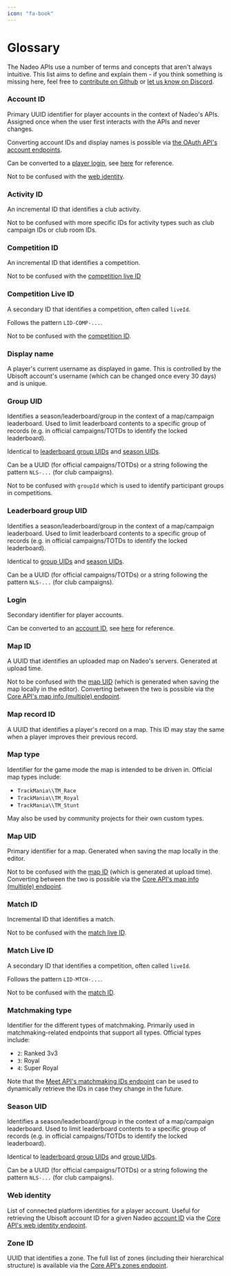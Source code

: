 ```yaml
---
icon: "fa-book"
---
```


# Glossary

The Nadeo APIs use a number of terms and concepts that aren't always intuitive.
This list aims to define and explain them - if you think something is missing here, feel free to [contribute on Github](https://github.com/openplanet-nl/nadeoapi-docs) or [let us know on Discord](https://openplanet.dev/link/discord).

### Account ID

Primary UUID identifier for player accounts in the context of Nadeo's APIs. Assigned once when the user first interacts with the APIs and never changes.

Converting account IDs and display names is possible via [the OAuth API's account endpoints](/oauth/reference/accounts).

Can be converted to a [player login](#login), see [here](https://gist.github.com/codecat/3428050103d4b6dfdf20eaf916b0c434) for reference.

Not to be confused with the [web identity](#web-identity).

### Activity ID

An incremental ID that identifies a club activity.

Not to be confused with more specific IDs for activity types such as club campaign IDs or club room IDs.

### Competition ID

An incremental ID that identifies a competition.

Not to be confused with the [competition live ID](#competition-live-id)

### Competition Live ID

A secondary ID that identifies a competition, often called `liveId`.

Follows the pattern `LID-COMP-...`.

Not to be confused with the [competition ID](#competition-id).

### Display name

A player's current username as displayed in game. This is controlled by the Ubisoft account's username (which can be changed once every 30 days) and is unique.

### Group UID

Identifies a season/leaderboard/group in the context of a map/campaign leaderboard. Used to limit leaderboard contents to a specific group of records (e.g. in official campaigns/TOTDs to identify the locked leaderboard).

Identical to [leaderboard group UIDs](#leaderboard-group-uid) and [season UIDs](#season-uid).

Can be a UUID (for official campaigns/TOTDs) or a string following the pattern `NLS-...` (for club campaigns).

Not to be confused with `groupId` which is used to identify participant groups in competitions.

### Leaderboard group UID

Identifies a season/leaderboard/group in the context of a map/campaign leaderboard. Used to limit leaderboard contents to a specific group of records (e.g. in official campaigns/TOTDs to identify the locked leaderboard).

Identical to [group UIDs](#group-uid) and [season UIDs](#season-uid).

Can be a UUID (for official campaigns/TOTDs) or a string following the pattern `NLS-...` (for club campaigns).

### Login

Secondary identifier for player accounts.

Can be converted to an [account ID](#account-id), see [here](https://gist.github.com/codecat/3428050103d4b6dfdf20eaf916b0c434) for reference.

### Map ID

A UUID that identifies an uploaded map on Nadeo's servers. Generated at upload time.

Not to be confused with the [map UID](#map-uid) (which is generated when saving the map locally in the editor). Converting between the two is possible via the [Core API's map info (multiple) endpoint](/core/maps/info-multiple).

### Map record ID

A UUID that identifies a player's record on a map. This ID may stay the same when a player improves their previous record.

### Map type

Identifier for the game mode the map is intended to be driven in. Official map types include:

- `TrackMania\\TM_Race`
- `TrackMania\\TM_Royal`
- `TrackMania\\TM_Stunt`

May also be used by community projects for their own custom types.

### Map UID

Primary identifier for a map. Generated when saving the map locally in the editor.

Not to be confused with the [map ID](#map-id) (which is generated at upload time). Converting between the two is possible via the [Core API's map info (multiple) endpoint](/core/maps/info-multiple).

### Match ID

Incremental ID that identifies a match.

Not to be confused with the [match live ID](#match-live-id).

### Match Live ID

A secondary ID that identifies a competition, often called `liveId`.

Follows the pattern `LID-MTCH-...`.

Not to be confused with the [match ID](#match-id).

### Matchmaking type

Identifier for the different types of matchmaking. Primarily used in matchmaking-related endpoints that support all types. Official types include:

- `2`: Ranked 3v3
- `3`: Royal
- `4`: Super Royal

Note that the [Meet API's matchmaking IDs endpoint](/meet/matchmaking/summary) can be used to dynamically retrieve the IDs in case they change in the future.

### Season UID

Identifies a season/leaderboard/group in the context of a map/campaign leaderboard. Used to limit leaderboard contents to a specific group of records (e.g. in official campaigns/TOTDs to identify the locked leaderboard).

Identical to [leaderboard group UIDs](#leaderboard-group-uid) and [group UIDs](#group-uid).

Can be a UUID (for official campaigns/TOTDs) or a string following the pattern `NLS-...` (for club campaigns).

### Web identity

List of connected platform identities for a player account. Useful for retrieving the Ubisoft account ID for a given Nadeo [account ID](#account-id) via the [Core API's web identity endpoint](/core/accounts/webidentities).

### Zone ID

UUID that identifies a zone. The full list of zones (including their hierarchical structure) is available via the [Core API's zones endpoint](/core/meta/zones).
